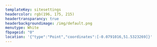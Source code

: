 ```yaml
---
templateKey: sitesettings
headercolor: rgb(196, 175, 215)
headertransparancy: true
headerbackgroundimage: /img/default.png
menutype: White
fbpageid: "0"
location: '{"type":"Point","coordinates":[-0.0791016,51.5323269]}'
---
```

